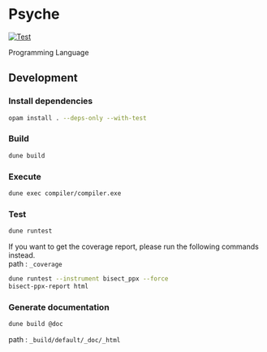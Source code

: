 # Psyche

[![Test](https://github.com/0918nobita/psyche/actions/workflows/test.yml/badge.svg)](https://github.com/0918nobita/psyche/actions/workflows/test.yml)

Programming Language

## Development

### Install dependencies

```bash
opam install . --deps-only --with-test
```

### Build

```bash
dune build
```

### Execute

```bash
dune exec compiler/compiler.exe
```

### Test

```bash
dune runtest
```

If you want to get the coverage report, please run the following commands instead.  
path : `_coverage`

```bash
dune runtest --instrument bisect_ppx --force
bisect-ppx-report html
```

### Generate documentation

```bash
dune build @doc
```

path : `_build/default/_doc/_html`
